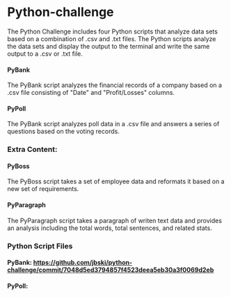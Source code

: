 # Python-challenge
The Python Challenge includes four Python scripts that analyze data sets based on a combination of .csv and .txt files.  The Python scripts analyze the data sets and display the   output to the terminal and write the same output to a .csv or .txt file.

#### PyBank
The PyBank script analyzes the financial records of a company based on a .csv file consisting of "Date" and "Profit/Losses" columns.

#### PyPoll
The PyBank script analyzes poll data in a .csv file and answers a series of questions based on the voting records.

### Extra Content:
#### PyBoss
The PyBoss script takes a set of employee data and reformats it based on a new set of requirements.  

#### PyParagraph
The PyParagraph script takes a paragraph of writen text data and provides an analysis including the total words, total sentences, and related stats.


### Python Script Files
#### PyBank:  https://github.com/jbski/python-challenge/commit/7048d5ed3794857f4523deea5eb30a3f0069d2eb

#### PyPoll:







